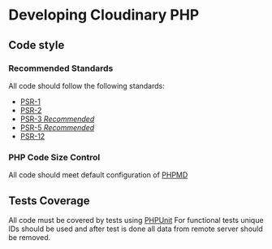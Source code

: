 # Developing Cloudinary PHP

## Code style

### Recommended Standards

All code should follow the following standards:

-   [PSR-1](http://www.php-fig.org/psr/psr-1/)
-   [PSR-2](http://www.php-fig.org/psr/psr-2/)
-   [PSR-3 _Recommended_](http://www.php-fig.org/psr/psr-3/)
-   [PSR-5 _Recommended_](https://github.com/php-fig/fig-standards/blob/master/proposed/phpdoc.md)
-   [PSR-12](https://www.php-fig.org/psr/psr-12/)

### PHP Code Size Control

All code should meet default configuration of [PHPMD](https://phpmd.org/rules/codesize.html)

## Tests Coverage

All code must be covered by tests using [PHPUnit](https://phpunit.de/manual/current/en/writing-tests-for-phpunit.html)
For functional tests unique IDs should be used and after test is done all data from remote server should be removed.

